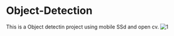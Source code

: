 # Object-Detection
This is a Object detectin project using mobile SSd and open cv.
![1](https://user-images.githubusercontent.com/98515024/151350841-074b2004-c520-446e-ad21-44f53a3b5abe.jpg)
